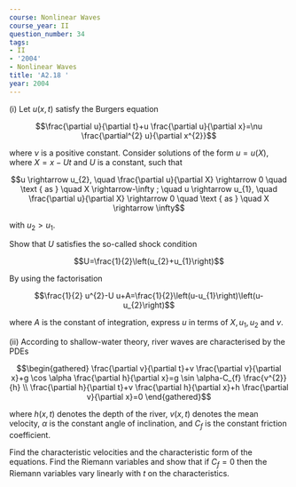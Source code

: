 ```yaml
---
course: Nonlinear Waves
course_year: II
question_number: 34
tags:
- II
- '2004'
- Nonlinear Waves
title: 'A2.18 '
year: 2004
---
```



(i) Let $u(x, t)$ satisfy the Burgers equation

$$\frac{\partial u}{\partial t}+u \frac{\partial u}{\partial x}=\nu \frac{\partial^{2} u}{\partial x^{2}}$$

where $\nu$ is a positive constant. Consider solutions of the form $u=u(X)$, where $X=x-U t$ and $U$ is a constant, such that

$$u \rightarrow u_{2}, \quad \frac{\partial u}{\partial X} \rightarrow 0 \quad \text { as } \quad X \rightarrow-\infty ; \quad u \rightarrow u_{1}, \quad \frac{\partial u}{\partial X} \rightarrow 0 \quad \text { as } \quad X \rightarrow \infty$$

with $u_{2}>u_{1}$.

Show that $U$ satisfies the so-called shock condition

$$U=\frac{1}{2}\left(u_{2}+u_{1}\right)$$

By using the factorisation

$$\frac{1}{2} u^{2}-U u+A=\frac{1}{2}\left(u-u_{1}\right)\left(u-u_{2}\right)$$

where $A$ is the constant of integration, express $u$ in terms of $X, u_{1}, u_{2}$ and $\nu$.

(ii) According to shallow-water theory, river waves are characterised by the PDEs

$$\begin{gathered}
\frac{\partial v}{\partial t}+v \frac{\partial v}{\partial x}+g \cos \alpha \frac{\partial h}{\partial x}=g \sin \alpha-C_{f} \frac{v^{2}}{h} \\
\frac{\partial h}{\partial t}+v \frac{\partial h}{\partial x}+h \frac{\partial v}{\partial x}=0
\end{gathered}$$

where $h(x, t)$ denotes the depth of the river, $v(x, t)$ denotes the mean velocity, $\alpha$ is the constant angle of inclination, and $C_{f}$ is the constant friction coefficient.

Find the characteristic velocities and the characteristic form of the equations. Find the Riemann variables and show that if $C_{f}=0$ then the Riemann variables vary linearly with $t$ on the characteristics.